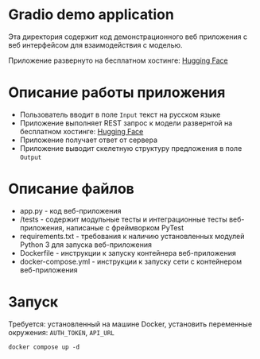 # Gradio demo application

Эта директория содержит код демонстрационного веб приложения с веб интерфейсом для взаимодействия с моделью.

Приложение развернуто на бесплатном хостинге: [Hugging Face](https://huggingface.co/spaces/disk0dancer/demo-rubert-base-finetuned-pos)

# Описание работы приложения

- Пользователь вводит в поле `Input` текст на русском языке
- Приложение выполняет REST запрос к модели развернтой на бесплатном хостинге: [Hugging Face](https://huggingface.co/disk0dancer/ruBert-base-finetuned-pos)
- Приложение получает ответ от сервера
- Приложение выводит скелетную структуру предложения в поле `Output`

# Описание файлов

- app.py - код веб-приложения
- /tests - содержит модульные тесты и интеграционные тесты веб-приложения, написаные с фреймворком PyTest
- requirements.txt - требования к наличию установленных модулей Python 3 для запуска веб-приложения 
- Dockerfile - инструкции к запуску контейнера веб-приложения
- docker-compose.yml - инструкции к запуску сети с контейнером веб-приложения

# Запуск

Требуется: установленный на машине Docker, установить переменные окружения: `AUTH_TOKEN`, `API_URL`

```docker compose up -d```
